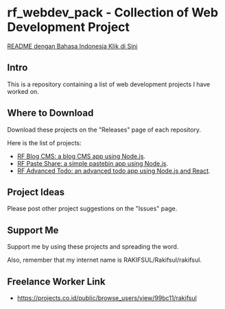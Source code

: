 # rf_webdev_pack - Collection of Web Development Project

[README dengan Bahasa Indonesia Klik di Sini](https://github.com/rakifsul/rf_webdev_pack/blob/main/README_id.md)

## Intro

This is a repository containing a list of web development projects I have worked on.

## Where to Download

Download these projects on the "Releases" page of each repository.

Here is the list of projects:

- [RF Blog CMS: a blog CMS app using Node.js](https://github.com/rakifsul/rf_blog_cms).
- [RF Paste Share: a simple pastebin app using Node.js](https://github.com/rakifsul/rf_paste_share).
- [RF Advanced Todo: an advanced todo app using Node.js and React](https://github.com/rakifsul/rf_react_advanced_todo).

## Project Ideas

Please post other project suggestions on the "Issues" page.

## Support Me

Support me by using these projects and spreading the word.

Also, remember that my internet name is RAKIFSUL/Rakifsul/rakifsul.

## Freelance Worker Link

- https://projects.co.id/public/browse_users/view/99bc11/rakifsul